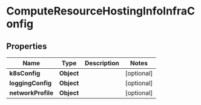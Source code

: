 

# ComputeResourceHostingInfoInfraConfig


## Properties

Name | Type | Description | Notes
------------ | ------------- | ------------- | -------------
**k8sConfig** | **Object** |  |  [optional]
**loggingConfig** | **Object** |  |  [optional]
**networkProfile** | **Object** |  |  [optional]



